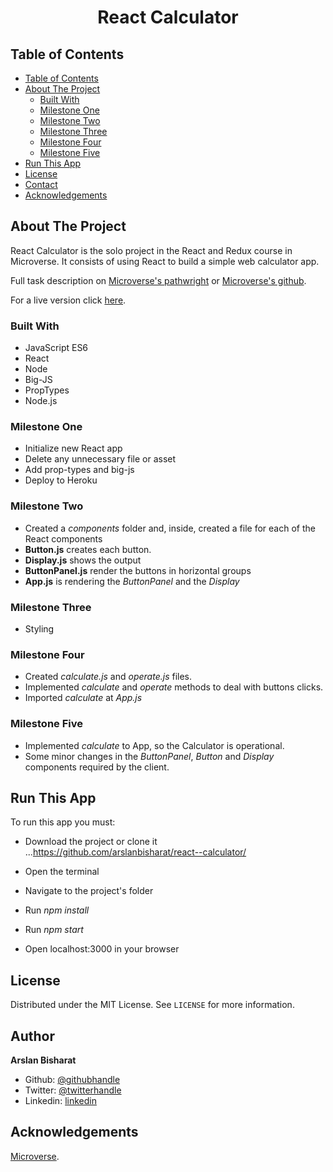 <h1 align="center">React Calculator</h1>


## Table of Contents

- [Table of Contents](#table-of-contents)
- [About The Project](#about-the-project)
  - [Built With](#built-with)
  - [Milestone One](#milestone-one)
  - [Milestone Two](#milestone-two)
  - [Milestone Three](#milestone-three)
  - [Milestone Four](#milestone-four)
  - [Milestone Five](#milestone-five)
- [Run This App](#run-this-app)
- [License](#license)
- [Contact](#contact)
- [Acknowledgements](#acknowledgements)


## About The Project

React Calculator is the solo project in the React and Redux course in Microverse. It consists of using React to build a simple web calculator app.

Full task description on [Microverse's pathwright](https://microverse.pathwright.com/library/fast-track-curriculum/69047/path/step/44896082/) or [Microverse's github](https://github.com/microverseinc/project-react-calculator/blob/master/README.md).

For a live version click [here](https://loving-curran-be09ab.netlify.app/).


### Built With 

* JavaScript ES6
* React
* Node
* Big-JS
* PropTypes
* Node.js


### Milestone One

* Initialize new React app
* Delete any unnecessary file or asset
* Add prop-types and big-js
* Deploy to Heroku


### Milestone Two

* Created a *components* folder and, inside, created a file for each of the React components
* **Button.js** creates each button.
* **Display.js** shows the output
* **ButtonPanel.js** render the buttons in horizontal groups
* **App.js** is rendering the *ButtonPanel* and the *Display*


### Milestone Three

* Styling


### Milestone Four

* Created *calculate.js* and *operate.js* files.
* Implemented *calculate* and *operate* methods to deal with buttons clicks.
* Imported *calculate* at *App.js*


### Milestone Five

* Implemented *calculate* to App, so the Calculator is operational.
* Some minor changes in the *ButtonPanel*, *Button* and *Display* components required by the client.


## Run This App

To run this app you must:

* Download the project or clone it 
...https://github.com/arslanbisharat/react--calculator/

* Open the terminal

* Navigate to the project's folder

* Run *npm install*
* Run *npm start*
* Open localhost:3000 in your browser


## License

Distributed under the MIT License. See `LICENSE` for more information.

## Author

**Arslan Bisharat**


- Github: [@githubhandle](https://github.com/arslanbisharat)
- Twitter: [@twitterhandle](https://twitter.com/arslan_bisharat-2020bb156)
- Linkedin: [linkedin](https://www.linkedin.com/in/muhammad-arslan-2020bb156)


## Acknowledgements

[Microverse](https://www.microverse.org/).

